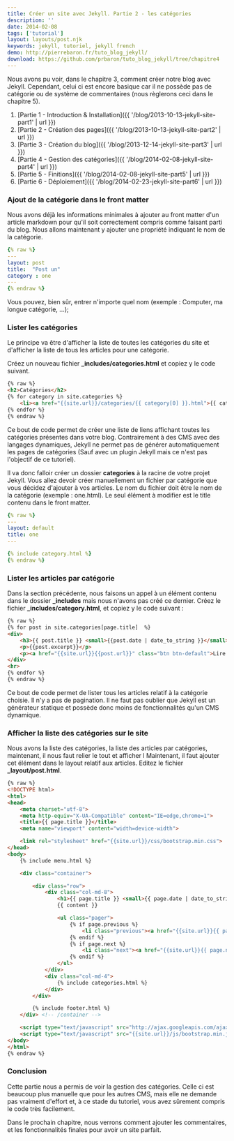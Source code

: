 ```yaml
---
title: Créer un site avec Jekyll. Partie 2 - les catégories
description: ''
date: 2014-02-08
tags: ['tutorial']
layout: layouts/post.njk
keywords: jekyll, tutoriel, jekyll french
demo: http://pierrebaron.fr/tuto_blog_jekyll/
download: https://github.com/prbaron/tuto_blog_jekyll/tree/chapitre4
---
```


Nous avons pu voir, dans le chapitre 3, comment créer notre blog avec Jekyll. Cependant, celui ci est encore basique car il ne possède pas de catégorie ou de système de commentaires (nous règlerons ceci dans le chapitre 5).

1. [Partie 1 - Introduction & Installation]({{ '/blog/2013-10-13-jekyll-site-part1' | url }})
2. [Partie 2 - Création des pages]({{ '/blog/2013-10-13-jekyll-site-part2' | url }})
3. [Partie 3 - Création du blog]({{ '/blog/2013-12-14-jekyll-site-part3' | url }})
4. [Partie 4 - Gestion des catégories]({{ '/blog/2014-02-08-jekyll-site-part4' | url }})
5. [Partie 5 - Finitions]({{ '/blog/2014-02-08-jekyll-site-part5' | url }})
6. [Partie 6 - Déploiement]({{ '/blog/2014-02-23-jekyll-site-part6' | url }})
### Ajout de la catégorie dans le front matter

Nous avons déjà les informations minimales à ajouter au front matter d'un article markdown pour qu'il soit correctement compris comme faisant parti du blog. Nous allons maintenant y ajouter une propriété indiquant le nom de la catégorie.

```yaml
{% raw %}
---
layout: post
title:  "Post un"
category : one
---
{% endraw %}
```

Vous pouvez, bien sûr, entrer n'importe quel nom (exemple : Computer, ma longue catégorie, ...);


### Lister les catégories

Le principe va être d'afficher la liste de toutes les catégories du site et d'afficher la liste de tous les articles pour une catégorie.

Créez un nouveau fichier **_includes/categories.html** et copiez y le code suivant.

```html
{% raw %}
<h2>Catégories</h2>
{% for category in site.categories %}
    <li><a href="{{site.url}}/categories/{{ category[0] }}.html">{{ category[0] }}</a></li>
{% endfor %}
{% endraw %}
```

Ce bout de code permet de créer une liste de liens affichant toutes les catégories présentes dans votre blog. Contrairement à des CMS avec des langages dynamiques, Jekyll ne permet pas de générer automatiquement les pages de catégories (Sauf avec un plugin Jekyll mais ce n'est pas l'objectif de ce tutoriel).

Il va donc falloir créer un dossier **categories** à la racine de votre projet Jekyll. Vous allez devoir créer manuellement un fichier par catégorie que vous décidez d'ajouter à vos articles. Le nom du fichier doit être le nom de la catégorie (exemple : one.html). Le seul élément à modifier est le title contenu dans le front matter.

```yaml
{% raw %}
---
layout: default
title: one
---

{% include category.html %}
{% endraw %}
```

### Lister les articles par catégorie
Dans la section précédente, nous faisons un appel à un élément contenu dans le dossier **_includes** mais nous n'avons pas créé ce dernier. Créez le fichier **_includes/category.html**, et copiez y le code suivant :

```html
{% raw %}
{% for post in site.categories[page.title]  %}
<div>
    <h3>{{ post.title }} <small>{{post.date | date_to_string }}</small></h3>
    <p>{{post.excerpt}}</p>
    <p><a href="{{site.url}}{{post.url}}" class="btn btn-default">Lire plus</a></p>
</div>
<hr>
{% endfor %}
{% endraw %}
```

Ce bout de code permet de lister tous les articles relatif à la catégorie choisie. Il n'y a pas de pagination. Il ne faut pas oublier que Jekyll est un générateur statique et possède donc moins de fonctionnalités qu'un CMS dynamique.


### Afficher la liste des catégories sur le site

Nous avons la liste des catégories, la liste des articles par catégories, maintenant, il nous faut relier le tout et afficher l
Maintenant, il faut ajouter cet élément dans le layout relatif aux articles. Editez le fichier **_layout/post.html**.

```html
{% raw %}
<!DOCTYPE html>
<html>
<head>
    <meta charset="utf-8">
    <meta http-equiv="X-UA-Compatible" content="IE=edge,chrome=1">
    <title>{{ page.title }}</title>
    <meta name="viewport" content="width=device-width">

    <link rel="stylesheet" href="{{site.url}}/css/bootstrap.min.css">
</head>
<body>
    {% include menu.html %}

    <div class="container">

        <div class="row">
            <div class="col-md-8">
                <h1>{{ page.title }} <small>{{ page.date | date_to_string }}</small></h1>
                {{ content }}

                <ul class="pager">
                    {% if page.previous %}
                        <li class="previous"><a href="{{site.url}}{{ page.previous.url }}">&larr; {{ page.previous.title }} </a></li>
                    {% endif %}
                    {% if page.next %}
                        <li class="next"><a href="{{site.url}}{{ page.next.url }}">{{ page.next.title }} &rarr;</a></li>
                    {% endif %}
                </ul>
            </div>
            <div class="col-md-4">
                {% include categories.html %}
            </div>
        </div>

        {% include footer.html %}
    </div> <!-- /container -->

    <script type="text/javascript" src="http://ajax.googleapis.com/ajax/libs/jquery/1.10.2/jquery.min.js"></script>
    <script type="text/javascript" src="{{site.url}}/js/bootstrap.min.js"></script>
</body>
</html>
{% endraw %}
```

### Conclusion

Cette partie nous a permis de voir la gestion des catégories. Celle ci est beaucoup plus manuelle que pour les autres CMS, mais elle ne demande pas vraiment d'effort et, à ce stade du tutoriel, vous avez sûrement compris le code très facilement.

Dans le prochain chapitre, nous verrons comment ajouter les commentaires, et les fonctionnalités finales pour avoir un site parfait.
